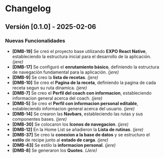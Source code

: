 # Changelog

## Versión [0.1.0] - 2025-02-06

### Nuevas Funcionalidades
- **[DMB-19]** Se creó el proyecto base utilizando **EXPO React Native**, estableciendo la estructura inicial para el desarrollo de la aplicación. *(jere)*
- **[DMB-17]** Se configuró el **enrutamiento básico**, definiendo la estructura de navegación fundamental para la aplicación. *(jere)*
- **[DMB-9]** Se creo la **lista de recetas**. *(jere)*
- **[DMB-10]** Se creo el **Pagina de la receta**, definiendo la pagina de cada receta segun su ruta dinamica. *(jere)*
- **[DMB-7]** Se creo el **Perfil del coach con informacion**, estableciendo informacion general acerca del coach. *(jere)*
- **[DMB-5]** Se creo el **Perfil con informacion personal editable**, estableciendo informacion general acerca del usuario. *(jere)*
- **[DMB-14]** Se crearon las **Navbars**, estableciendo las rutas y sus componentes bases. *(jere)*
- **[DMB-30]** Se colocaron los **Iconos de navegacion**. *(jere)*
- **[DMB-12]** En la Home List se añadieron la **Lista de rutinas**. *(jere)*
- **[DMB-37]** Se creo la **conexion a la base de datos** y se estructuro el **estilo** de recipe junto al **estado de carga**. *(jere)*
- **[DMB-43]** Se estilo la **informacion personal**. *(jere)*
- **[DMB-8]** Se generaron los **Quotes**. *(Jere)*